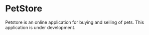 # PetStore

Petstore is an online application for buying and selling of pets. This application is under development. 

